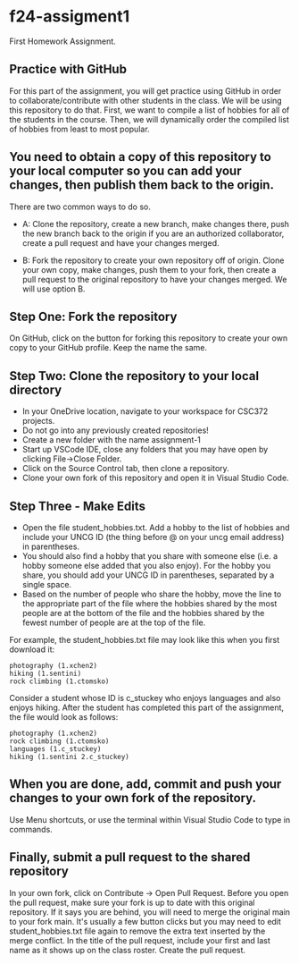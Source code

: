 # f24-assigment1
First Homework Assignment.

## Practice with GitHub 
For this part of the assignment, you will get practice using GitHub in order to collaborate/contribute with other students in the class. We will be using this repository to do that. First, we want to compile a list of hobbies for all of the students in the course. Then, we will dynamically order the compiled list of hobbies from least to most popular.

## You need to obtain a copy of this repository to your local computer so you can add your changes, then publish them back to the origin.
There are two common ways to do so. 

- A: Clone the repository, create a new branch, make changes there, push the new branch back to the origin if you are an authorized collaborator, create a pull request and have your changes merged.

- B: Fork the repository to create your own repository off of origin. Clone your own copy, make changes, push them to your fork, then create a pull request to the original repository to have your changes merged. 
We will use option B. 

## Step One: Fork the repository
On GitHub, click on the button for forking this repository to create your own copy to your GitHub profile. Keep the name the same.

## Step Two: Clone the repository to your local directory
- In your OneDrive location, navigate to your workspace for CSC372 projects.
- Do not go into any previously created repositories!
- Create a new folder with the name assignment-1
- Start up VSCode IDE, close any folders that you may have open by clicking File->Close Folder.
- Click on the Source Control tab, then clone a repository.
- Clone your own fork of this repository and open it in Visual Studio Code.

## Step Three - Make Edits
- Open the file student_hobbies.txt. Add a hobby to the list of hobbies and include your UNCG ID (the thing before @ on your uncg email address)  in parentheses. 
- You should also find a hobby that you share with someone else (i.e. a hobby someone else added that you also enjoy). For the hobby you share, you should add your UNCG ID in parentheses, separated by a single space.
- Based on the number of people who share the hobby, move the line to the appropriate part of the file where the hobbies shared by the most people are at the bottom of the file and the hobbies shared by the fewest number of people are at the top of the file.

For example, the student_hobbies.txt file may look like this when you first download it:

```
photography (1.xchen2)
hiking (1.sentini)
rock climbing (1.ctomsko)
```

Consider a student whose ID is c_stuckey who enjoys languages and also enjoys hiking. After the student has completed this part of the assignment, the file would look as follows:

```
photography (1.xchen2)
rock climbing (1.ctomsko)
languages (1.c_stuckey)
hiking (1.sentini 2.c_stuckey)
```

## When you are done, add, commit and push your changes to your own fork of the repository.
Use Menu shortcuts, or use the terminal within Visual Studio Code to type in commands.

## Finally, submit a pull request to the shared repository
In your own fork, click on Contribute -> Open Pull Request. Before you open the pull request, make sure your fork is up to date with this original repository. 
If it says you are behind, you will need to merge the original main to your fork main. It's usually a few button clicks but you may need to edit student_hobbies.txt file again to remove the extra text inserted by the merge conflict. In the title of the pull request, include your first and last name as it shows up on the class roster. Create the pull request.
